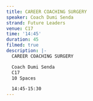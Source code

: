 ```yaml
---
title: CAREER COACHING SURGERY
speaker: Coach Dumi Senda
strand: Future Leaders
venue: C17
time: '14:45'
duration: 45
filmed: true
description: |-
  CAREER COACHING SURGERY

  Coach Dumi Senda
  C17
  10 Spaces

  14:45-15:30
---
```


